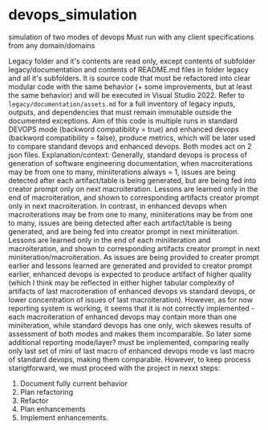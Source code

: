 # devops_simulation
simulation of two modes of devops
Must run with any client specifications from any domain/domains

Legacy folder and it's contents are read only, except contents of subfolder legacy/documentation and contents of README.md files in folder legacy and all it's subfolders. It is source code that must be refactored into clear modular code with the same behavior (+ some improvements, but at least the same behavior) and will be executed in Visual Studio 2022. Refer to `legacy/documentation/assets.md` for a full inventory of legacy inputs, outputs, and dependencies that must remain immutable outside the documented exceptions.
Aim of this code is multiple runs in standard DEVOPS mode (backword compatibility = true) and enhanced devops (backword compatibility = false), produce metrics, which will be later used to compare standard devops and enhanced devops. Both modes act on 2 json files.
Explanation/context:
Generally, standard devops is process of generation of software engineering documentation, when macroiterations may be from one to many, miniiterations always = 1, issues are being detected after each artifact/table is being generated, but are being fed into creator prompt only on next macroiteration. Lessons are learned only in the end of macroiteration, and shown to corresponding artifacts creator prompt only in next macroiteration.
In contrast, in enhanced devops  when macroiterations may be from one to many, miniiterations may be from one to many, issues are being detected after each artifact/table is being generated, and are being fed into creator prompt in next miniiteration. Lessons are learned only in the end of each miniiteration and macroiteration, and shown to corresponding artifacts creator prompt in next miniiteration/macroiteration.
As issues are being provided to creater prompt earlier and lessons learned are generated and provided to creator prompt earlier, enhanced devops is expected to produce artifact of higher quality (which I think may be reflected in either higher tabular complexity of artifacts of last macroiteration of enhanced devops vs standard devops, or lower concentration of issues of last macroiteration). However, as for now reporting system is working, it seems that it is not correctly implemented - each macroiteration of enhanced devops may contain more than one miniiteration, while standard devops has one only, wich skewes results of assessment of both modes and makes them incomparable. So later some additional reporting mode/layer? must be implemented, comparing really only last set of mini of last macro of enhanced devops mode vs last macro of standard devops, making them comparable.
However, to keep process starigtforward, we must proceed with the project in nexxt steps:
1. Document fully current behavior
2. Plan refactoring
3. Refactor
4. Plan enhancements
5. Implement enhancements. 
